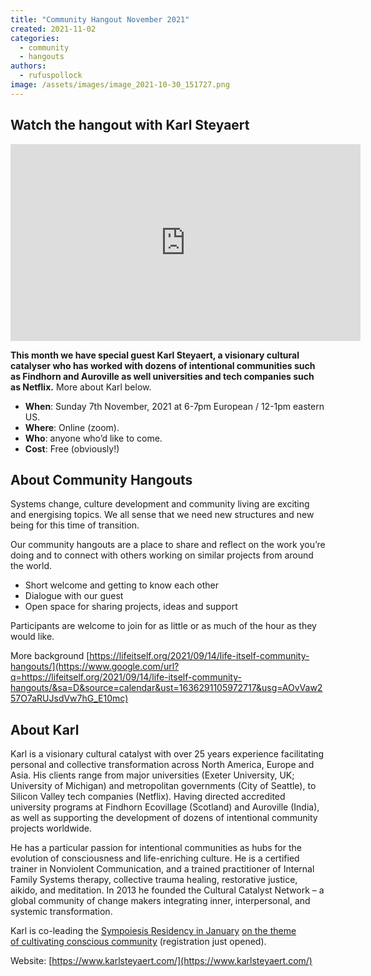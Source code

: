 ```yaml
---
title: "Community Hangout November 2021"
created: 2021-11-02
categories: 
  - community
  - hangouts
authors: 
  - rufuspollock
image: /assets/images/image_2021-10-30_151727.png
---
```


## Watch the hangout with Karl Steyaert 
<iframe width="560" height="315" src="https://www.youtube.com/embed/CknEw_qNpoQ" title="YouTube video player" frameborder="0" allow="accelerometer; autoplay; clipboard-write; encrypted-media; gyroscope; picture-in-picture; web-share" allowfullscreen></iframe>

**This month we have special guest Karl Steyaert, a visionary cultural catalyser who has worked with dozens of intentional communities such as Findhorn and Auroville as well universities and tech companies such as Netflix.** More about Karl below.

- **When**: Sunday 7th November, 2021 at 6-7pm European / 12-1pm eastern US.
- **Where**: Online (zoom). 
- **Who**: anyone who’d like to come.
- **Cost**: Free (obviously!)

## **About Community Hangouts**

Systems change, culture development and community living are exciting and energising topics. We all sense that we need new structures and new being for this time of transition.

Our community hangouts are a place to share and reflect on the work you’re doing and to connect with others working on similar projects from around the world.

- Short welcome and getting to know each other
- Dialogue with our guest
- Open space for sharing projects, ideas and support

Participants are welcome to join for as little or as much of the hour as they would like.

More background [https://lifeitself.org/2021/09/14/life-itself-community-hangouts/](https://www.google.com/url?q=https://lifeitself.org/2021/09/14/life-itself-community-hangouts/&sa=D&source=calendar&ust=1636291105972717&usg=AOvVaw257O7aRUJsdVw7hG_E10mc)

## **About Karl**

Karl is a visionary cultural catalyst with over 25 years experience facilitating personal and collective transformation across North America, Europe and Asia. His clients range from major universities (Exeter University, UK; University of Michigan) and metropolitan governments (City of Seattle), to Silicon Valley tech companies (Netflix). Having directed accredited university programs at Findhorn Ecovillage (Scotland) and Auroville (India), as well as supporting the development of dozens of intentional community projects worldwide.

He has a particular passion for intentional communities as hubs for the evolution of consciousness and life-enriching culture. He is a certified trainer in Nonviolent Communication, and a trained practitioner of Internal Family Systems therapy, collective trauma healing, restorative justice, aikido, and meditation. In 2013 he founded the Cultural Catalyst Network – a global community of change makers integrating inner, interpersonal, and systemic transformation.

Karl is co-leading the [Sympoiesis Residency in January](https://lifeitself.org/sympoiesis/3-cultivating-conscious-community-jan-2022/) [on the theme of cultivating conscious community](https://lifeitself.org/sympoiesis/3-cultivating-conscious-community-jan-2022/) (registration just opened).

Website: [https://www.karlsteyaert.com/](https://www.karlsteyaert.com/)
